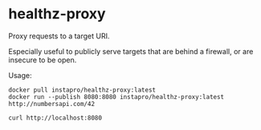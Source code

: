 # healthz-proxy

Proxy requests to a target URI.

Especially useful to publicly serve targets that are behind a firewall, or are insecure to be open.

Usage:
```shell
docker pull instapro/healthz-proxy:latest
docker run --publish 8080:8080 instapro/healthz-proxy:latest http://numbersapi.com/42

curl http://localhost:8080
```
